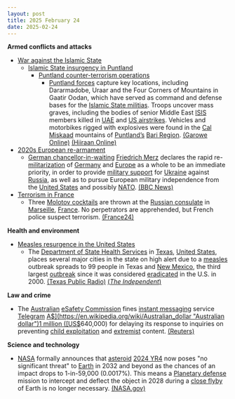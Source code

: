 ```yaml
---
layout: post
title: 2025 February 24
date: 2025-02-24
---
```



**Armed conflicts and attacks**

* [War against the Islamic State](https://en.wikipedia.org/wiki/War_against_the_Islamic_State "War against the Islamic State")
  + [Islamic State insurgency in Puntland](https://en.wikipedia.org/wiki/Islamic_State_insurgency_in_Puntland "Islamic State insurgency in Puntland")
    - [Puntland counter-terrorism operations](https://en.wikipedia.org/wiki/Puntland_counter-terrorism_operations "Puntland counter-terrorism operations")
      * [Puntland forces](https://en.wikipedia.org/wiki/Puntland_Dervish_Force "Puntland Dervish Force") capture key locations, including Dararmadobe, Uraar and the Four Corners of Mountains in Gaatir Oodan, which have served as command and defense bases for the [Islamic State militias](https://en.wikipedia.org/wiki/Islamic_State_%E2%80%93_Somalia_Province "Islamic State – Somalia Province"). Troops uncover mass graves, including the bodies of senior Middle East [ISIS](https://en.wikipedia.org/wiki/ISIS "ISIS") members killed in [UAE](https://en.wikipedia.org/wiki/United_Arab_Emirates_Air_Force "United Arab Emirates Air Force") and [US airstrikes](https://en.wikipedia.org/wiki/American_military_intervention_in_Somalia_%282007%E2%80%93present%29 "American military intervention in Somalia (2007–present)"). Vehicles and motorbikes rigged with explosives were found in the [Cal Miskaad](https://en.wikipedia.org/wiki/Cal_Miskaad "Cal Miskaad") mountains of [Puntland’s](https://en.wikipedia.org/wiki/Puntland "Puntland") [Bari Region](https://en.wikipedia.org/wiki/Bari_Region "Bari Region"). [(Garowe Online)](https://www.garoweonline.com/en/news/puntland/somalia-mass-graves-discovered-in-puntland-as-isis-lose-grounds) [(Hiiraan Online)](https://www.hiiraan.com/news4/2025/Feb/200395/puntland_forces_capture_key_isis_strongholds_in_al_miskaat_mountains.aspx)
* [2020s European re-armament](https://en.wikipedia.org/wiki/2020s_European_re-armament "2020s European re-armament")
  + [German chancellor-in-waiting](https://en.wikipedia.org/wiki/Chancellor_of_Germany "Chancellor of Germany") [Friedrich Merz](https://en.wikipedia.org/wiki/Friedrich_Merz "Friedrich Merz") declares the rapid re-[militarization](https://en.wikipedia.org/wiki/Militarization "Militarization") of [Germany](https://en.wikipedia.org/wiki/Germany "Germany") and [Europe](https://en.wikipedia.org/wiki/Europe "Europe") as a whole to be an immediate priority, in order to provide [military support](https://en.wikipedia.org/wiki/List_of_military_aid_to_Ukraine_during_the_Russo-Ukrainian_War "List of military aid to Ukraine during the Russo-Ukrainian War") for [Ukraine](https://en.wikipedia.org/wiki/Ukraine "Ukraine") against [Russia](https://en.wikipedia.org/wiki/Russia "Russia"), as well as to pursue European military independence from the [United States](https://en.wikipedia.org/wiki/United_States "United States") and possibly [NATO](https://en.wikipedia.org/wiki/NATO "NATO"). [(BBC News)](https://www.bbc.com/news/articles/cpv4n0dg3v3o)
* [Terrorism in France](https://en.wikipedia.org/wiki/Terrorism_in_France "Terrorism in France")
  + Three [Molotov cocktails](https://en.wikipedia.org/wiki/Molotov_cocktails "Molotov cocktails") are thrown at the [Russian consulate](https://en.wikipedia.org/wiki/List_of_diplomatic_missions_of_Russia "List of diplomatic missions of Russia") in [Marseille](https://en.wikipedia.org/wiki/Marseille "Marseille"), [France](https://en.wikipedia.org/wiki/France "France"). No perpetrators are apprehended, but French police suspect terrorism. [(France24)](https://www.france24.com/en/europe/20250224-russia-demands-investigation-into-explosions-heard-at-marseille-consulate)

**Health and environment**

* [Measles resurgence in the United States](https://en.wikipedia.org/wiki/Measles_resurgence_in_the_United_States "Measles resurgence in the United States")
  + The [Department of State Health Services](https://en.wikipedia.org/wiki/Texas_Department_of_State_Health_Services "Texas Department of State Health Services") in [Texas](https://en.wikipedia.org/wiki/Texas "Texas"), [United States](https://en.wikipedia.org/wiki/United_States "United States"), places several major cities in the state on high alert due to a [measles](https://en.wikipedia.org/wiki/Measles "Measles") outbreak spreads to 99 people in Texas and [New Mexico](https://en.wikipedia.org/wiki/New_Mexico "New Mexico"), the third largest [outbreak](https://en.wikipedia.org/wiki/Disease_outbreak "Disease outbreak") since it was considered [eradicated](https://en.wikipedia.org/wiki/Eradication_of_infectious_diseases "Eradication of infectious diseases") in the U.S. in 2000. [(Texas Public Radio)](https://www.tpr.org/public-health/2025-02-23/breaking-news-possible-measles-exposures-in-san-antonio) [(*The Independent*)](https://www.independent.co.uk/news/health/texas-measles-outbreak-symptoms-vaccine-b2703631.html)

**Law and crime**

* The [Australian](https://en.wikipedia.org/wiki/Australia "Australia") [eSafety Commission](https://en.wikipedia.org/wiki/Australian_Communications_and_Media_Authority "Australian Communications and Media Authority") fines [instant messaging](https://en.wikipedia.org/wiki/Instant_messaging "Instant messaging") service [Telegram](https://en.wikipedia.org/wiki/Telegram_%28software%29 "Telegram (software)") [A$](https://en.wikipedia.org/wiki/Australian_dollar "Australian dollar")1 million ([US$](https://en.wikipedia.org/wiki/United_States_dollar "United States dollar")640,000) for delaying its response to inquiries on preventing [child exploitation](https://en.wikipedia.org/wiki/Online_child_abuse "Online child abuse") and [extremist](https://en.wikipedia.org/wiki/Online_youth_radicalization "Online youth radicalization") content. [(Reuters)](https://www.reuters.com/world/asia-pacific/australia-fines-telegram-delay-answering-child-abuse-terror-questions-2025-02-23/)

**Science and technology**

* [NASA](https://en.wikipedia.org/wiki/NASA "NASA") formally announces that [asteroid](https://en.wikipedia.org/wiki/Asteroid "Asteroid") [2024 YR4](https://en.wikipedia.org/wiki/2024_YR4 "2024 YR4") now poses "no significant threat" to [Earth](https://en.wikipedia.org/wiki/Earth "Earth") in 2032 and beyond as the chances of an impact drops to 1-in-59,000 (0.0017%). This means a [Planetary defense](https://en.wikipedia.org/wiki/Asteroid_impact_avoidance "Asteroid impact avoidance") mission to intercept and deflect the object in 2028 during a [close flyby](https://en.wikipedia.org/wiki/Flyby_%28spaceflight%29 "Flyby (spaceflight)") of Earth is no longer necessary. [(NASA.gov)](https://blogs.nasa.gov/planetarydefense/2025/02/24/latest-calculations-conclude-asteroid-2024-yr4-now-poses-no-significant-threat-to-earth-in-2032-and-beyond/)
